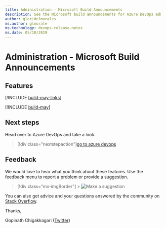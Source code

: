 ```yaml
---
title: Administration - Microsoft Build Announcements
description: See the Microsoft build announcements for Azure DevOps administration, May 2019, including next steps.
author: gloridelmorales
ms.author: glmorale
ms.technology: devops-release-notes
ms.date: 05/10/2019
---
```


# Administration - Microsoft Build Announcements

## Features

[!INCLUDE [build-may-links](../includes/administration/build-may-links.md)]

[!INCLUDE [build-may](../includes/administration/build-may.md)]

## Next steps

Head over to Azure DevOps and take a look.

> [!div class="nextstepaction"][go to azure devops](https://go.microsoft.com/fwlink/?LinkId=307137&campaign=o~msft~docs~product-vsts~release-notes)

## Feedback

We would love to hear what you think about these features. Use the feedback menu to report a problem or provide a suggestion.

> [!div class="mx-imgBorder"] > ![Make a suggestion](../../media/make-a-suggestion.png)

You can also get advice and your questions answered by the community on [Stack Overflow](https://stackoverflow.com/questions/tagged/azure-devops).

Thanks,

Gopinath Chigakkagari ([Twitter](https://twitter.com/gopinach))
